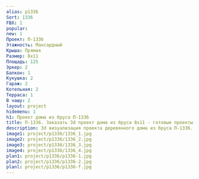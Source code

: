 ```yaml
---
alias: p1336
Sort: 1336
FBX: 1
popular: 
new: 1
Проект: П-1336
Этажность: Мансардный
Крыша: Прямая
Размер: 8х11
Площадь: 125
Эркер: 2
Балкон: 1
Кукушка: 2
Гараж: 2
Котельная: 2
Терраса: 1
В чашу: 2
layout: project
hidemenu: 1
h1: Проект дома из бруса П-1336
title: П-1336. Заказать 3d проект дома из бруса 8х11 - готовые проекты
description: 3d визуализация проекта деревянного дома из бруса П-1336. Площадь 125 м2, размер 8х11. Вы можете внести любые изменения в проект.
image1: project/p1336/1336_1.jpg
image2: project/p1336/1336_2.jpg
image3: project/p1336/1336_3.jpg
image4: project/p1336/1336_4.jpg
plan1: project/p1336/p1336-1.jpg
plan2: project/p1336/p1336-2.jpg
planl: project/p1336/p1336-f.jpg
---
```

